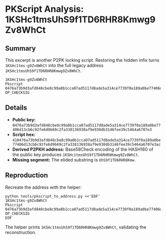 # PKScript Analysis: 1KSHc1tmsUhS9f1TD6RHR8Kmwg9Zv8WhCt

## Summary
This excerpt is another P2PK locking script. Restoring the hidden infix turns `1KSHc1tms-g9Zv8WhCt` into the full legacy address `1KSHc1tmsUhS9f1TD6RHR8Kmwg9Zv8WhCt`.

```
1KSHc1tms-g9Zv8WhCt
Pkscript
0476a73b9d3afd848cbe8c99a0b1cca07ad5117d8ade5a314ce7739f0a189a0be77406d13cb6c92fe6d9b69c2fa338136938af9e930db3146fee39c5464a6707e3
OP_CHECKSIG
```

## Details
- **Public key:** `0476a73b9d3afd848cbe8c99a0b1cca07ad5117d8ade5a314ce7739f0a189a0be77406d13cb6c92fe6d9b69c2fa338136938af9e930db3146fee39c5464a6707e3`
- **Script hex:** `410476a73b9d3afd848cbe8c99a0b1cca07ad5117d8ade5a314ce7739f0a189a0be77406d13cb6c92fe6d9b69c2fa338136938af9e930db3146fee39c5464a6707e3ac`
- **Derived P2PKH address:** Base58Check encoding of the HASH160 of the public key produces `1KSHc1tmsUhS9f1TD6RHR8Kmwg9Zv8WhCt`.
- **Missing segment:** The elided substring is `UhS9f1TD6RHR8Kmw`.

## Reproduction
Recreate the address with the helper:

```
python tools/pkscript_to_address.py <<'EOF'
1KSHc1tms-g9Zv8WhCt
Pkscript
0476a73b9d3afd848cbe8c99a0b1cca07ad5117d8ade5a314ce7739f0a189a0be77406d13cb6c92fe6d9b69c2fa338136938af9e930db3146fee39c5464a6707e3
OP_CHECKSIG
EOF
```

The helper prints `1KSHc1tmsUhS9f1TD6RHR8Kmwg9Zv8WhCt`, validating the reconstruction.
